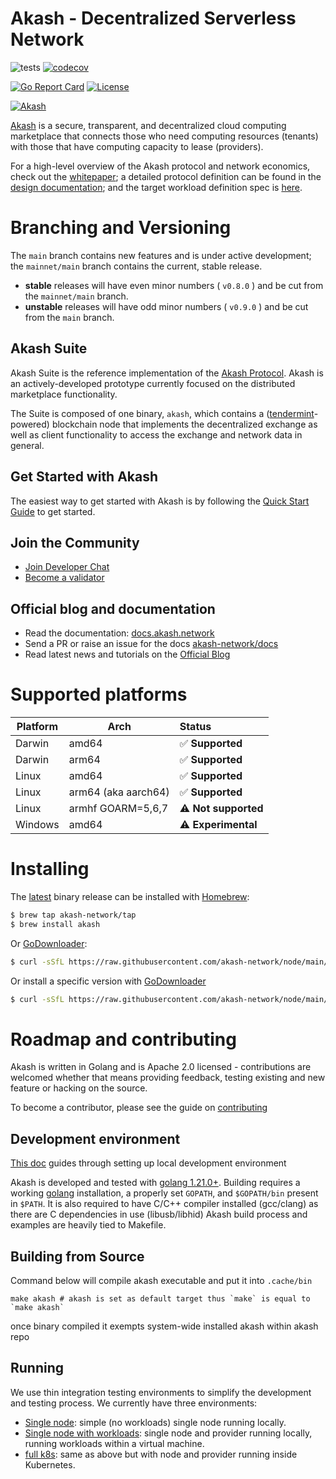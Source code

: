# Akash - Decentralized Serverless Network

![tests](https://github.com/akash-network/node/workflows/tests/badge.svg)
[![codecov](https://codecov.io/github/akash-network/node/coverage.svg?branch=main)](https://codecov.io/github/akash-network/node?branch=main)

[![Go Report Card](https://goreportcard.com/badge/github.com/akash-network/node)](https://goreportcard.com/report/github.com/akash-network/node)
[![License](https://img.shields.io/badge/License-Apache%202.0-blue.svg)](https://opensource.org/licenses/Apache-2.0)

[![Akash](_docs/img/logo-label-black.svg "Akash")](#overview)

[Akash](https://akash.network) is a secure, transparent, and decentralized cloud computing marketplace that connects those who need computing resources (tenants) with those that have computing capacity to lease (providers).

For a high-level overview of the Akash protocol and network economics, check out the [whitepaper](https://ipfs.io/ipfs/QmVwsi5kTrg7UcUEGi5UfdheVLBWoHjze2pHy4tLqYvLYv); a detailed protocol definition can be 
found in the [design documentation](https://docs.akash.network); and the target workload definition spec is [here](https://docs.akash.network/sdl).

# Branching and Versioning

The `main` branch contains new features and is under active development; the `mainnet/main` branch contains the current, stable release.

* **stable** releases will have even minor numbers ( `v0.8.0` ) and be cut from the `mainnet/main` branch.
* **unstable** releases will have odd minor numbers ( `v0.9.0` ) and be cut from the `main` branch.

## Akash Suite

Akash Suite is the reference implementation of the [Akash Protocol](https://ipfs.io/ipfs/QmdV52bF7j4utynJ6L11RgG93FuJiUmBH1i7pRD6NjUt6B). Akash is an actively-developed prototype currently focused on the distributed marketplace functionality.

The Suite is composed of one binary, `akash`, which contains a ([tendermint](https://github.com/cometbft/cometbft)-powered) blockchain node that
implements the decentralized exchange as well as client functionality to access the exchange and network data in general.

## Get Started with Akash

The easiest way to get started with Akash is by following the [Quick Start Guide](https://docs.akash.network/guides/deploy) to get started. 

## Join the Community

- [Join Developer Chat](https://discord.com/invite/akash)
- [Become a validator](https://docs.akash.network/validating/validator)

## Official blog and documentation

- Read the documentation: [docs.akash.network](https://docs.akash.network)
- Send a PR or raise an issue for the docs [akash-network/docs](https://github.com/akash-network/docs)
- Read latest news and tutorials on the [Official Blog](https://akash.network/blog/)

# Supported platforms

Platform | Arch | Status
--- | --- | :---
Darwin | amd64 | ✅ **Supported**
Darwin | arm64 | ✅ **Supported**
Linux | amd64 | ✅ **Supported**
Linux | arm64 (aka aarch64) | ✅ **Supported**
Linux | armhf GOARM=5,6,7 | ⚠️ **Not supported**
Windows | amd64 | ⚠️ **Experimental**

# Installing

The [latest](https://github.com/akash-network/node/releases/latest) binary release can be installed with [Homebrew](https://brew.sh/):

```sh
$ brew tap akash-network/tap
$ brew install akash
```

Or [GoDownloader](https://github.com/goreleaser/godownloader):

```sh
$ curl -sSfL https://raw.githubusercontent.com/akash-network/node/main/install.sh | sh
```

Or install a specific version with [GoDownloader](https://github.com/goreleaser/godownloader)

```sh
$ curl -sSfL https://raw.githubusercontent.com/akash-network/node/main/install.sh | sh -s -- v0.22.0
```

# Roadmap and contributing

Akash is written in Golang and is Apache 2.0 licensed - contributions are welcomed whether that means providing feedback, testing existing and new feature or hacking on the source.

To become a contributor, please see the guide on [contributing](CONTRIBUTING.md)

## Development environment
[This doc](https://github.com/akash-network/node/blob/main/_docs/development-environment.md) guides through setting up local development environment

Akash is developed and tested with [golang 1.21.0+](https://golang.org/). 
Building requires a working [golang](https://golang.org/) installation, a properly set `GOPATH`, and `$GOPATH/bin` present in `$PATH`.
It is also required to have C/C++ compiler installed (gcc/clang) as there are C dependencies in use (libusb/libhid)
Akash build process and examples are heavily tied to Makefile.


## Building from Source
Command below will compile akash executable and put it into `.cache/bin`
```shell
make akash # akash is set as default target thus `make` is equal to `make akash`
```
once binary compiled it exempts system-wide installed akash within akash repo

## Running

We use thin integration testing environments to simplify
the development and testing process.  We currently have three environments:

* [Single node](_run/lite): simple (no workloads) single node running locally.
* [Single node with workloads](_run/single): single node and provider running locally, running workloads within a virtual machine.
* [full k8s](_run/kube): same as above but with node and provider running inside Kubernetes.
